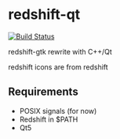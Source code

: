 # redshift-qt

[![Build Status](https://travis-ci.org/Chemrat/redshift-qt.svg?branch=master)](https://travis-ci.org/Chemrat/redshift-qt)

redshift-gtk rewrite with C++/Qt

redshift icons are from redshift

## Requirements

* POSIX signals (for now)
* Redshift in $PATH
* Qt5


